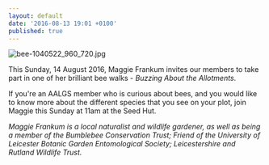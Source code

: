 ```yaml
---
layout: default
date: '2016-08-13 19:01 +0100'
published: true
---
```


![bee-1040522_960_720.jpg]({{site.baseurl}}/img/bee-1040522_960_720.jpg)

This Sunday, 14 August 2016, Maggie Frankum invites our members to take part in one of her brilliant bee walks - _Buzzing About the Allotments_.

If you're an AALGS member who is curious about bees, and you would like to know more about the different species that you see on your plot, join Maggie this Sunday at 11am at the Seed Hut.

_Maggie Frankum is a local naturalist and wildlife gardener, as well as being a member of the Bumblebee Conservation Trust; Friend of the University of Leicester Botanic Garden Entomological Society; Leicestershire and Rutland Wildlife Trust._

